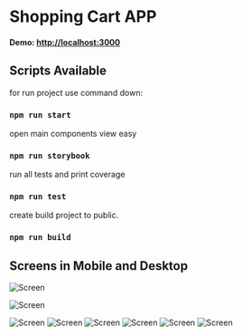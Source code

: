 # Shopping Cart APP

#### Demo: [http://localhost:3000](http://localhost:3000)

## Scripts Available

for run project use command down:
### `npm run start`

open main components view easy
### `npm run storybook`

run all tests and print coverage
### `npm run test`

create build project to public.
### `npm run build`


## Screens in Mobile and Desktop
![Screen](https://i.ibb.co/SDk2vJm/Captura-de-tela-de-2021-04-19-16-39-28.png)

![Screen](https://i.ibb.co/BjNVYSs/Captura-de-tela-de-2021-04-19-15-32-27.png)

![Screen](https://i.ibb.co/9WFdcy4/Captura-de-tela-de-2021-04-19-15-32-14.png)
![Screen](https://i.ibb.co/g44rY04/Captura-de-tela-de-2021-04-19-15-32-04.png)
![Screen](https://i.ibb.co/417Rhvt/Captura-de-tela-de-2021-04-19-15-31-55.png)
![Screen](https://i.ibb.co/47M6dxh/Captura-de-tela-de-2021-04-19-15-31-36.png)
![Screen](https://i.ibb.co/NtrVhLH/Captura-de-tela-de-2021-04-19-15-31-28.png)
![Screen](https://i.ibb.co/LC6LVQz/Captura-de-tela-de-2021-04-19-15-31-16.png)
